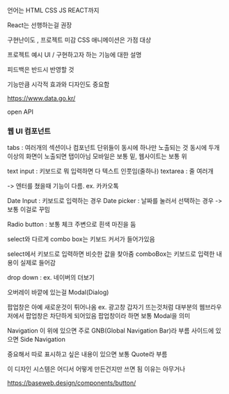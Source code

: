 언어는 HTML CSS JS REACT까지

React는 선행하는걸 권장

구현난이도 , 프로젝트 미감
CSS 애니메이션은 가점 대상

프로젝트 예시 UI / 구현하고자 하는 기능에 대한 설명

피드백은 반드시 반영할 것

기능만큼 시각적 효과와 디자인도 중요함

https://www.data.go.kr/

open API

### 웹 UI 컴포넌트

tabs : 여러개의 섹션이나 컴포넌트 단위들이 동시에 하나만 노출되는 것
동시에 두개 이상의 화면이 노출되면 탭이아님
모바일은 보통 밑, 웹사이트는 보통 위

text input : 키보드로 뭐 입력하면 다 텍스트 인풋임(줄하나)
textarea : 줄 여러개

-> 엔터를 쳤을때 기능이 다름.
ex. 카카오톡

Date Input : 키보드로 입력하는 경우
Date picker : 날짜를 눌러서 선택하는 경우
-> 보통 이걸로 꾸밈

Radio button : 보통 체크 주변으로 흰색 마진을 둠

select와 다르게 combo box는 키보드 커서가 들어가있음

select에서 키보드로 입력하면 비슷한 값을 찾아줌
comboBox는 키보드로 입력한 내용이 실제로 들어감

drop down : ex. 네이버의 더보기

오버레이 바깥에 있는걸 Modal(Dialog)

팝업창은 아예 새로운것이 튀어나옴
ex. 광고창 갑자기 뜨는것처럼
대부분의 웹브라우저에서 팝업창은 차단하게 되어있음
팝업창이라 하면 보통 Modal을 의미

Navigation 이 위에 있으면 주로 GNB(Global Navigation Bar)라 부름
사이드에 있으면 Side Navigation

중요해서 따로 표시하고 싶은 내용이 있으면 보통 Quote라 부름

이 디자인 시스템은 어디서 어떻게 만든건지만 쓰면 됨 이유는 아무거나

https://baseweb.design/components/button/
